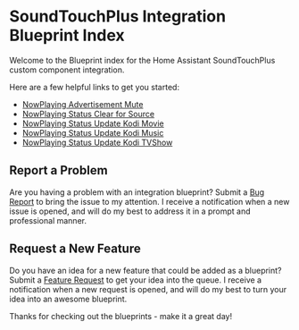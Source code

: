 # SoundTouchPlus Integration Blueprint Index

Welcome to the Blueprint index for the Home Assistant SoundTouchPlus custom component integration.

Here are a few helpful links to get you started:
* [NowPlaying Advertisement Mute](./nowplaying_advertisement_mute)
* [NowPlaying Status Clear for Source](./nowplaying_clear_source)
* [NowPlaying Status Update Kodi Movie](./nowplaying_update_kodi_movie.md)
* [NowPlaying Status Update Kodi Music](./nowplaying_update_kodi_music.md)
* [NowPlaying Status Update Kodi TVShow](./nowplaying_update_kodi_tvshow.md)

## Report a Problem
Are you having a problem with an integration blueprint?  Submit a [Bug Report](https://github.com/thlucas1/homeassistant_blueprints/issues/new?assignees=&labels=Bug&projects=&template=bug.yml) to bring the issue to my attention.  I receive a notification when a new issue is opened, and will do my best to address it in a prompt and professional manner.

## Request a New Feature
Do you have an idea for a new feature that could be added as a blueprint?  Submit a [Feature Request](https://github.com/thlucas1/homeassistant_blueprints/issues/new?assignees=&labels=Feature%2BRequest&projects=&template=feature_request.yml) to get your idea into the queue. I receive a notification when a new request is opened, and will do my best to turn your idea into an awesome blueprint.

Thanks for checking out the blueprints - make it a great day!